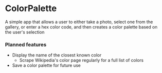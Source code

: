 # ColorPalette
A simple app that allows a user to either take a photo, select one from the gallery, or enter a hex color code, and then creates a color palette based on the user's selection

### Planned features
* Display the name of the closest known color
  * Scrape Wikipedia's color page regularly for a full list of colors
* Save a color palette for future use

